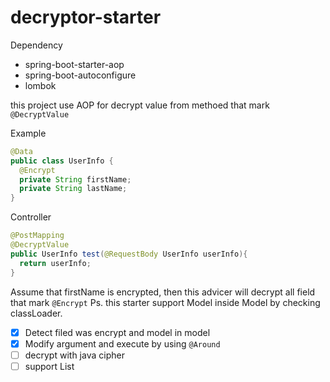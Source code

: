 # decryptor-starter

Dependency
* spring-boot-starter-aop
* spring-boot-autoconfigure
* lombok

this project use AOP for decrypt value from methoed that mark `@DecryptValue`

Example

```java
@Data
public class UserInfo {
  @Encrypt
  private String firstName;
  private String lastName;
}
```


Controller
```java
@PostMapping
@DecryptValue
public UserInfo test(@RequestBody UserInfo userInfo){
  return userInfo;
}
```
Assume that firstName is encrypted, then this advicer will decrypt all field that mark `@Encrypt`
Ps. this starter support Model inside Model by checking classLoader.


- [x] Detect filed was encrypt and model in model
- [x] Modify argument and execute by using `@Around`
- [ ] decrypt with java cipher
- [ ] support List
